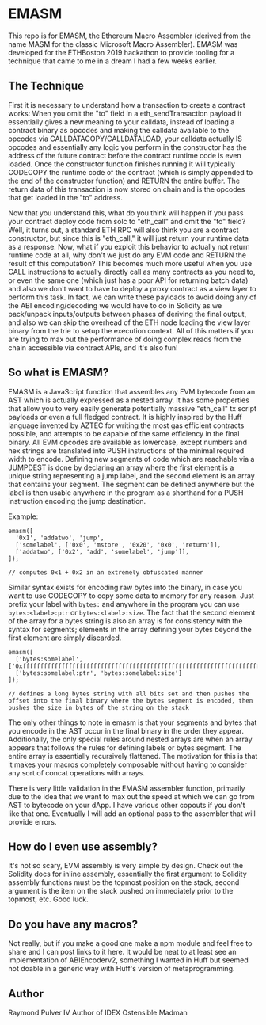 # EMASM

This repo is for EMASM, the Ethereum Macro Assembler (derived from the name MASM for the classic Microsoft Macro Assembler). EMASM was developed for the ETHBoston 2019 hackathon to provide tooling for a technique that came to me in a dream I had a few weeks earlier.

## The Technique

First it is necessary to understand how a transaction to create a contract works:
When you omit the "to" field in a eth_sendTransaction payload it essentially gives a new meaning to your calldata, instead of loading a contract binary as opcodes and making the calldata available to the opcodes via CALLDATACOPY/CALLDATALOAD, your calldata actually IS opcodes and essentially any logic you perform in the constructor has the address of the future contract before the contract runtime code is even loaded. Once the constructor function finishes running it will typically CODECOPY the runtime code of the contract (which is simply appended to the end of the constructor function) and RETURN the entire buffer. The return data of this transaction is now stored on chain and is the opcodes that get loaded in the "to" address.

Now that you understand this, what do you think will happen if you pass your contract deploy code from solc to "eth_call" and omit the "to" field? Well, it turns out, a standard ETH RPC will also think you are a contract constructor, but since this is "eth_call," it will just return your runtime data as a response. Now, what if you exploit this behavior to actually not return runtime code at all, why don't we just do any EVM code and RETURN the result of this computation? This becomes much more useful when you use CALL instructions to actually directly call as many contracts as you need to, or even the same one (which just has a poor API for returning batch data) and also we don't want to have to deploy a proxy contract as a view layer to perform this task. In fact, we can write these payloads to avoid doing any of the ABI encoding/decoding we would have to do in Solidity as we pack/unpack inputs/outputs between phases of deriving the final output, and also we can skip the overhead of the ETH node loading the view layer binary from the trie to setup the execution context. All of this matters if you are trying to max out the performance of doing complex reads from the chain accessible via contract APIs, and it's also fun!

## So what is EMASM?

EMASM is a JavaScript function that assembles any EVM bytecode from an AST which is actually expressed as a nested array. It has some properties that allow you to very easily generate potentially massive "eth_call" tx script payloads or even a full fledged contract. It is highly inspired by the Huff language invented by AZTEC for writing the most gas efficient contracts possible, and attempts to be capable of the same efficiency in the final binary. All EVM opcodes are available as lowercase, except numbers and hex strings are translated into PUSH instructions of the minimal required width to encode. Defining new segments of code which are reachable via a JUMPDEST is done by declaring an array where the first element is a unique string representing a jump label, and the second element is an array that contains your segment. The segment can be defined anywhere but the label is then usable anywhere in the program as a shorthand for a PUSH instruction encoding the jump destination.

Example:
```
emasm([
  '0x1', 'addatwo', 'jump',
  ['somelabel', ['0x0', 'mstore', '0x20', '0x0', 'return']],
  ['addatwo', ['0x2', 'add', 'somelabel', 'jump']],
]);

// computes 0x1 + 0x2 in an extremely obfuscated manner
```

Similar syntax exists for encoding raw bytes into the binary, in case you want to use CODECOPY to copy some data to memory for any reason. Just prefix your label with `bytes:` and anywhere in the program you can use `bytes:<label>:ptr` or `bytes:<label>:size`. The fact that the second element of the array for a bytes string is also an array is for consistency with the syntax for segments; elements in the array defining your bytes beyond the first element are simply discarded.

```
emasm([
  ['bytes:somelabel', ['0xfffffffffffffffffffffffffffffffffffffffffffffffffffffffffffffffffffffffffffffffffff']],
  ['bytes:somelabel:ptr', 'bytes:somelabel:size']
]);

// defines a long bytes string with all bits set and then pushes the offset into the final binary where the bytes segment is encoded, then pushes the size in bytes of the string on the stack
```

The only other things to note in emasm is that your segments and bytes that you encode in the AST occur in the final binary in the order they appear. Additionally, the only special rules around nested arrays are when an array appears that follows the rules for defining labels or bytes segment. The entire array is essentially recursively flattened. The motivation for this is that it makes your macros completely composable without having to consider any sort of concat operations with arrays.

There is very little validation in the EMASM assembler function, primarily due to the idea that we want to max out the speed at which we can go from AST to bytecode on your dApp. I have various other copouts if you don't like that one. Eventually I will add an optional pass to the assembler that will provide errors.

## How do I even use assembly?

It's not so scary, EVM assembly is very simple by design. Check out the Solidity docs for inline assembly, essentially the first argument to Solidity assembly functions must be the topmost position on the stack, second argument is the item on the stack pushed on immediately prior to the topmost, etc. Good luck.

## Do you have any macros?

Not really, but if you make a good one make a npm module and feel free to share and I can post links to it here. It would be neat to at least see an implementation of ABIEncoderv2, something I wanted in Huff but seemed not doable in a generic way with Huff's version of metaprogramming.

## Author

Raymond Pulver IV
Author of IDEX
Ostensible Madman

